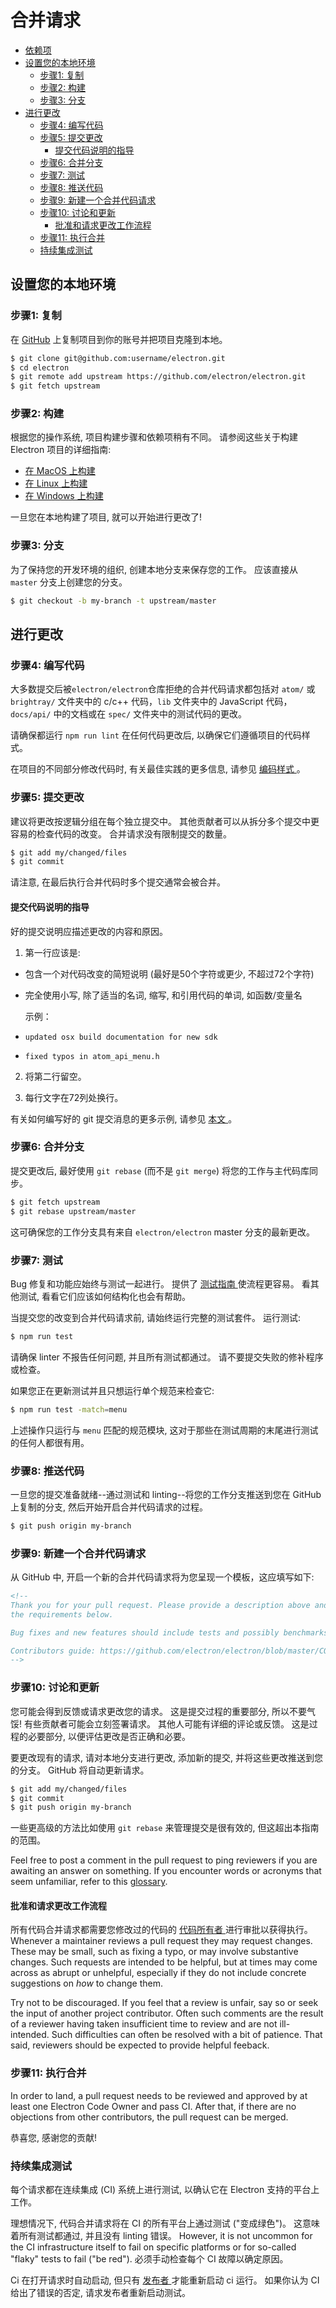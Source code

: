 # 合并请求

* [依赖项](#dependencies)
* [设置您的本地环境](#setting-up-your-local-environment) 
  * [步骤1: 复制](#step-1-fork)
  * [步骤2: 构建](#step-2-build)
  * [步骤3: 分支](#step-3-branch)
* [进行更改](#making-changes) 
  * [步骤4: 编写代码](#step-4-code)
  * [步骤5: 提交更改](#step-5-commit) 
    * [提交代码说明的指导](#commit-message-guidelines)
  * [步骤6: 合并分支](#step-6-rebase)
  * [步骤7: 测试](#step-7-test)
  * [步骤8: 推送代码](#step-8-push)
  * [步骤9: 新建一个合并代码请求](#step-8-opening-the-pull-request)
  * [步骤10: 讨论和更新](#step-9-discuss-and-update) 
    * [批准和请求更改工作流程](#approval-and-request-changes-workflow)
  * [步骤11: 执行合并](#step-10-landing)
  * [持续集成测试](#continuous-integration-testing)

## 设置您的本地环境

### 步骤1: 复制

在 [GitHub](https://github.com/electron/electron) 上复制项目到你的账号并把项目克隆到本地。

```sh
$ git clone git@github.com:username/electron.git
$ cd electron
$ git remote add upstream https://github.com/electron/electron.git
$ git fetch upstream
```

### 步骤2: 构建

根据您的操作系统, 项目构建步骤和依赖项稍有不同。 请参阅这些关于构建 Electron 项目的详细指南:

* [在 MacOS 上构建](https://electronjs.org/docs/development/build-instructions-osx)
* [在 Linux 上构建](https://electronjs.org/docs/development/build-instructions-linux)
* [在 Windows 上构建](https://electronjs.org/docs/development/build-instructions-windows)

一旦您在本地构建了项目, 就可以开始进行更改了!

### 步骤3: 分支

为了保持您的开发环境的组织, 创建本地分支来保存您的工作。 应该直接从 ` master ` 分支上创建您的分支。

```sh
$ git checkout -b my-branch -t upstream/master
```

## 进行更改

### 步骤4: 编写代码

大多数提交后被`electron/electron`仓库拒绝的合并代码请求都包括对 `atom/` 或 `brightray/` 文件夹中的 c/c++ 代码，`lib` 文件夹中的 JavaScript 代码， `docs/api/` 中的文档或在 `spec/` 文件夹中的测试代码的更改。

请确保都运行 ` npm run lint ` 在任何代码更改后, 以确保它们遵循项目的代码样式。

在项目的不同部分修改代码时, 有关最佳实践的更多信息, 请参见 [ 编码样式 ](https://electronjs.org/docs/development/coding-style)。

### 步骤5: 提交更改

建议将更改按逻辑分组在每个独立提交中。 其他贡献者可以从拆分多个提交中更容易的检查代码的改变。 合并请求没有限制提交的数量。

```sh
$ git add my/changed/files
$ git commit
```

请注意, 在最后执行合并代码时多个提交通常会被合并。

#### 提交代码说明的指导

好的提交说明应描述更改的内容和原因。

1. 第一行应该是:
  
  * 包含一个对代码改变的简短说明 (最好是50个字符或更少, 不超过72个字符)
  * 完全使用小写, 除了适当的名词, 缩写, 和引用代码的单词, 如函数/变量名
    
    示例：
  
  * `updated osx build documentation for new sdk`
  
  * `fixed typos in atom_api_menu.h`

2. 将第二行留空。

3. 每行文字在72列处换行。

有关如何编写好的 git 提交消息的更多示例, 请参见 [ 本文 ](https://chris.beams.io/posts/git-commit/)。

### 步骤6: 合并分支

提交更改后, 最好使用 ` git rebase ` (而不是 ` git merge `) 将您的工作与主代码库同步。

```sh
$ git fetch upstream
$ git rebase upstream/master
```

这可确保您的工作分支具有来自 ` electron/electron ` master 分支的最新更改。

### 步骤7: 测试

Bug 修复和功能应始终与测试一起进行。 提供了 [ 测试指南 ](https://electronjs.org/docs/development/testing) 使流程更容易。 看其他测试, 看看它们应该如何结构化也会有帮助。

当提交您的改变到合并代码请求前, 请始终运行完整的测试套件。 运行测试:

```sh
$ npm run test
```

请确保 linter 不报告任何问题, 并且所有测试都通过。 请不要提交失败的修补程序或检查。

如果您正在更新测试并且只想运行单个规范来检查它:

```sh
$ npm run test -match=menu
```

上述操作只运行与 ` menu ` 匹配的规范模块, 这对于那些在测试周期的末尾进行测试的任何人都很有用。

### 步骤8: 推送代码

一旦您的提交准备就绪--通过测试和 linting--将您的工作分支推送到您在 GitHub 上复制的分支, 然后开始开启合并代码请求的过程。

```sh
$ git push origin my-branch
```

### 步骤9: 新建一个合并代码请求

从 GitHub 中, 开启一个新的合并代码请求将为您呈现一个模板，这应填写如下:

```markdown
<!--
Thank you for your pull request. Please provide a description above and review
the requirements below.

Bug fixes and new features should include tests and possibly benchmarks.

Contributors guide: https://github.com/electron/electron/blob/master/CONTRIBUTING.md
-->
```

### 步骤10: 讨论和更新

您可能会得到反馈或请求更改您的请求。 这是提交过程的重要部分, 所以不要气馁! 有些贡献者可能会立刻签署请求。 其他人可能有详细的评论或反馈。 这是过程的必要部分, 以便评估更改是否正确和必要。

要更改现有的请求, 请对本地分支进行更改, 添加新的提交, 并将这些更改推送到您的分支。 GitHub 将自动更新请求。

```sh
$ git add my/changed/files
$ git commit
$ git push origin my-branch
```

一些更高级的方法比如使用 ` git rebase ` 来管理提交是很有效的, 但这超出本指南的范围。

Feel free to post a comment in the pull request to ping reviewers if you are awaiting an answer on something. If you encounter words or acronyms that seem unfamiliar, refer to this [glossary](https://sites.google.com/a/chromium.org/dev/glossary).

#### 批准和请求更改工作流程

所有代码合并请求都需要您修改过的代码的 [ 代码所有者 ](https://github.com/orgs/electron/teams/code-owners) 进行审批以获得执行。 Whenever a maintainer reviews a pull request they may request changes. These may be small, such as fixing a typo, or may involve substantive changes. Such requests are intended to be helpful, but at times may come across as abrupt or unhelpful, especially if they do not include concrete suggestions on *how* to change them.

Try not to be discouraged. If you feel that a review is unfair, say so or seek the input of another project contributor. Often such comments are the result of a reviewer having taken insufficient time to review and are not ill-intended. Such difficulties can often be resolved with a bit of patience. That said, reviewers should be expected to provide helpful feeback.

### 步骤11: 执行合并

In order to land, a pull request needs to be reviewed and approved by at least one Electron Code Owner and pass CI. After that, if there are no objections from other contributors, the pull request can be merged.

恭喜您, 感谢您的贡献!

### 持续集成测试

每个请求都在连续集成 (CI) 系统上进行测试, 以确认它在 Electron 支持的平台上工作。

理想情况下, 代码合并请求将在 CI 的所有平台上通过测试 ("变成绿色")。 这意味着所有测试都通过, 并且没有 linting 错误。 However, it is not uncommon for the CI infrastructure itself to fail on specific platforms or for so-called "flaky" tests to fail ("be red"). 必须手动检查每个 CI 故障以确定原因。

Ci 在打开请求时自动启动, 但只有 [ 发布者 ](https://github.com/orgs/electron/teams/releasers/members) 才能重新启动 ci 运行。 如果你认为 CI 给出了错误的否定, 请求发布者重新启动测试。